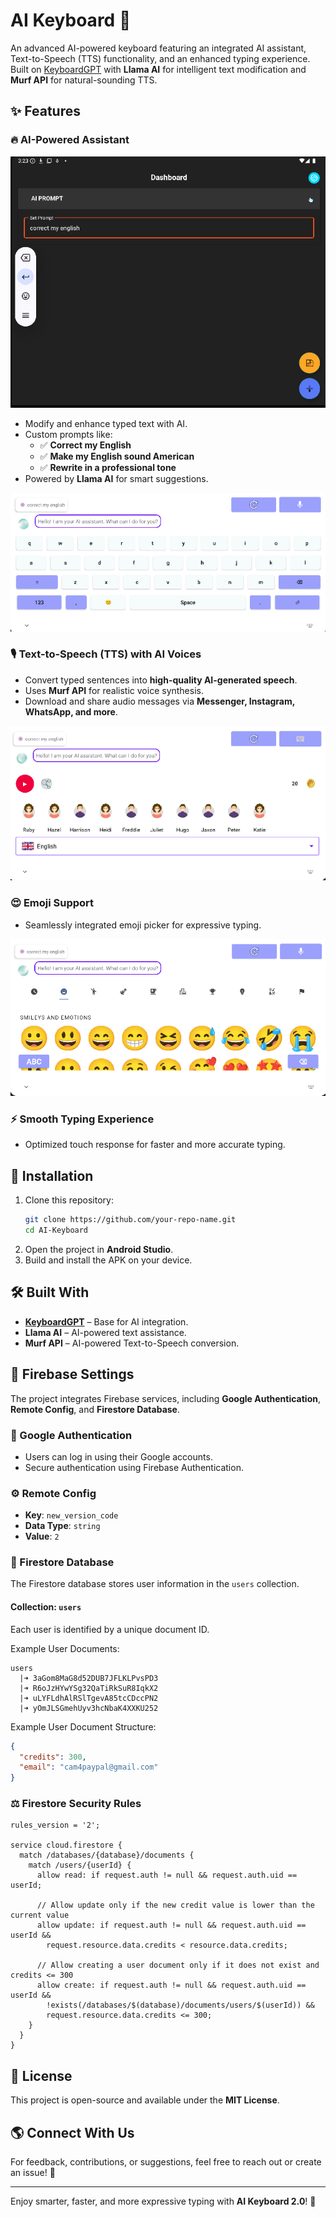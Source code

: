 # AI Keyboard 🚀  

An advanced AI-powered keyboard featuring an integrated AI assistant, Text-to-Speech (TTS) functionality, and an enhanced typing experience. Built on [KeyboardGPT](https://github.com/bOsowski/KeyboardGPT) with **Llama AI** for intelligent text modification and **Murf API** for natural-sounding TTS.  

## ✨ Features  

### 🔥 AI-Powered Assistant  

![AI Assistant Prompts](Screenshots/dashboard.PNG)  

- Modify and enhance typed text with AI.  
- Custom prompts like:  
  - ✅ **Correct my English**  
  - ✅ **Make my English sound American**  
  - ✅ **Rewrite in a professional tone**  
- Powered by **Llama AI** for smart suggestions.  

![AI Assistant Feature](Screenshots/keyboard.PNG)  

### 🎙️ Text-to-Speech (TTS) with AI Voices  
- Convert typed sentences into **high-quality AI-generated speech**.  
- Uses **Murf API** for realistic voice synthesis.  
- Download and share audio messages via **Messenger, Instagram, WhatsApp, and more**.  

![TTS Feature](Screenshots/TTS.PNG)  

### 😍 Emoji Support  
- Seamlessly integrated emoji picker for expressive typing.  

![Emoji Feature](Screenshots/smiley.PNG)  

### ⚡ Smooth Typing Experience  
- Optimized touch response for faster and more accurate typing.  

## 📲 Installation  
1. Clone this repository:  
   ```bash
   git clone https://github.com/your-repo-name.git
   cd AI-Keyboard
   ```
2. Open the project in **Android Studio**.  
3. Build and install the APK on your device.  

## 🛠️ Built With  
- **[KeyboardGPT](https://github.com/bOsowski/KeyboardGPT)** – Base for AI integration.  
- **Llama AI** – AI-powered text assistance.  
- **Murf API** – AI-powered Text-to-Speech conversion.  

## 📃 Firebase Settings  

The project integrates Firebase services, including **Google Authentication**, **Remote Config**, and **Firestore Database**.

### 🔑 Google Authentication  
- Users can log in using their Google accounts.
- Secure authentication using Firebase Authentication.

### ⚙️ Remote Config  
- **Key**: `new_version_code`
- **Data Type**: `string`
- **Value**: `2`

### 🔮 Firestore Database  
The Firestore database stores user information in the `users` collection.

#### Collection: `users`
Each user is identified by a unique document ID.

Example User Documents:
```
users
  |➜ 3aGom8MaG8d52DUB7JFLKLPvsPD3
  |➜ R6oJzHYwYSg32QaTiRkSuR8IqkX2
  |➜ uLYFLdhAlRSlTgevA85tcCDccPN2
  |➜ yOmJLSGmehUyv3hcNbaK4XXKU252
```

Example User Document Structure:
```json
{
  "credits": 300,
  "email": "cam4paypal@gmail.com"
}
```

### ⚖️ Firestore Security Rules  
```firestore-rules
rules_version = '2';

service cloud.firestore {
  match /databases/{database}/documents {
    match /users/{userId} {
      allow read: if request.auth != null && request.auth.uid == userId;

      // Allow update only if the new credit value is lower than the current value
      allow update: if request.auth != null && request.auth.uid == userId &&
        request.resource.data.credits < resource.data.credits;

      // Allow creating a user document only if it does not exist and credits <= 300
      allow create: if request.auth != null && request.auth.uid == userId &&
        !exists(/databases/$(database)/documents/users/$(userId)) &&
        request.resource.data.credits <= 300;
    }
  }
}
```

## 📜 License  
This project is open-source and available under the **MIT License**.  

## 🌎 Connect With Us  
For feedback, contributions, or suggestions, feel free to reach out or create an issue! 🚀  

---

Enjoy smarter, faster, and more expressive typing with **AI Keyboard 2.0**! 🎉  

